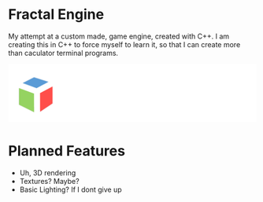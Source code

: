 # Fractal Engine
My attempt at a custom made, game engine, created with C++. 
I am creating this in C++ to force myself to learn it, so that I can create more than caculator terminal programs.

![alt text](https://github.com/TheMrSnoop/Fractal-Engine/blob/main/Images/Fractal%20Engine%20Icon.png)

# Planned Features
* Uh, 3D rendering
* Textures? Maybe?
* Basic Lighting? If I dont give up
